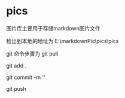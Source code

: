 # pics
图片库主要用于存储markdown图片文件

检出到本地的地址为
E:\markdownPic\pics\pics

git 命令步骤为
git pull

git add .

git commit -m ''

git push
